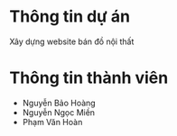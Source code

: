 # Thông tin dự án
Xây dựng website bán đồ nội thất

# Thông tin thành viên 
- Nguyễn Bảo Hoàng
- Nguyễn Ngọc Miền
- Phạm Văn Hoàn

